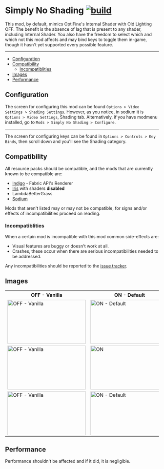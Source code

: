 # Simply No Shading [![build](https://github.com/StartsMercury/simply-no-shading/actions/workflows/build.yml/badge.svg?branch=1.18.x)](https://github.com/StartsMercury/simply-no-shading/actions/workflows/build.yml)

This mod, by default, mimics OptiFine's Internal Shader with Old Lighting OFF. The benefit is the absence of lag that is present to any shader, including Internal Shader. You also have the freedom to select which and which not this mod affects and may bind keys to toggle them in-game, though it hasn't yet supported every possible feature.

---

 - [Configuration](#Configuration)
 - [Compatibility](#Compatibility)
    - [Incompatiblities](#Incompatiblities)
 - [Images](#Images)
 - [Performance](#Performance)

## Configuration

The screen for configuring this mod can be found `Options > Video Settings > Shading Settings`. However, as you notice, in sodium it is `Options > Video Settings`, Shading tab. Alternatively, if you have modmenu installed, go to `Mods > Simply No Shading > Configure`.

---

The screen for configuring keys can be found in `Options > Controls > Key Binds`, then scroll down and you'll see the Shading category.

## Compatibility

All resource packs should be compatible, and the mods that are currently known to be compatible are:

 - [Indigo](https://github.com/FabricMC/fabric) - Fabric API's Renderer
 - [Iris](https://github.com/IrisShaders/Iris) with shaders **disabled**
 - LambdaBetterGrass
 - [Sodium](https://github.com/CaffeineMC/sodium-fabric)

Mods that aren't listed may or may not be compatible, for signs and/or effects of incompatibilities proceed on reading.

### Incompatiblities

When a certain mod is incompatible with this mod common side-effects are:

 - Visual features are buggy or doesn't work at all.
 - Crashes, these occur when there are serious incompatibilities needed to be addressed.

Any incompatibilities should be reported to the [issue tracker](https://github.com/StartsMercury/simply-no-shading/issues).

## Images

<table>
<tr><th>OFF - Vanilla</th>
    <th>ON - Default</th>
    <th>ON - No Shading</th></tr>
<tr><td><img alt="OFF - Vanilla"
             height=144
             src="./images/frozen_peeks_vanilla.png"
             width=256/></td>
    <td><img alt="ON - Default"
             height=144
             src="./images/frozen_peeks_default.png"
             width=256/></td>
    <td><img alt="ON - No Shading"
             height=144
             src="./images/frozen_peeks_shadeless.png"
             width=256/></td></tr>
<tr><td><img alt="OFF - Vanilla"
             height=144
             src="./images/lush_caves_vanilla.png"
             width=256/></td>
    <td><img alt="ON"
             height=144
             src="./images/lush_caves_shadeless.png"
             width=256/></td>
    <td><img alt="ON"
             height=144
             src="./images/lush_caves_shadeless.png"
             width=256/></td>
<tr><td><img alt="OFF - Vanilla"
             height=144
             src="./images/many_biomes_vanilla.png"
             width=256/></td>
    <td><img alt="ON - Default"
             height=144
             src="./images/many_biomes_default.png"
             width=256/></td>
    <td><img alt="ON - No Shading"
             height=144
             src="./images/many_biomes_shadeless.png"
             width=256/></td></tr>
</table>

## Performance

Performance shouldn't be affected and if it did, it is negligible.

